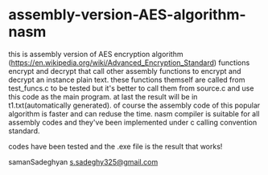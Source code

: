 # assembly-version-AES-algorithm-nasm

this is assembly version of AES encryption algorithm (https://en.wikipedia.org/wiki/Advanced_Encryption_Standard)
functions encrypt and decrypt that call other assembly functions to encrypt and decrypt an instance plain text.
these functions themself are called from test_funcs.c to be tested but it's better to call them from source.c and use this code
as the main program. at last the result will be in t1.txt(automatically generated).
of course the assembly code of this popular algorithm is faster and can reduse the time.
nasm compiler is suitable for all assembly codes and they've been implemented under c calling convention standard.

codes have been tested and the .exe file is the result that works!

samanSadeghyan
s.sadeghy325@gmail.com

